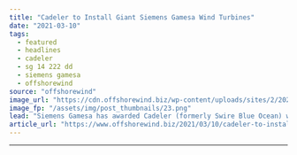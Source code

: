 ```yaml
---
title: "Cadeler to Install Giant Siemens Gamesa Wind Turbines"
date: "2021-03-10"
tags: 
  - featured
  - headlines
  - cadeler
  - sg 14 222 dd
  - siemens gamesa
  - offshorewind
source: "offshorewind"
image_url: "https://cdn.offshorewind.biz/wp-content/uploads/sites/2/2021/03/10100004/Cadeler-to-Install-Giant-Siemens-Gamesa-Wind-Turbines.png"
image_fp: "/assets/img/post_thumbnails/23.png"
lead: "Siemens Gamesa has awarded Cadeler (formerly Swire Blue Ocean) with a contract to transport"
article_url: "https://www.offshorewind.biz/2021/03/10/cadeler-to-install-giant-siemens-gamesa-wind-turbines/"
---
```


---
